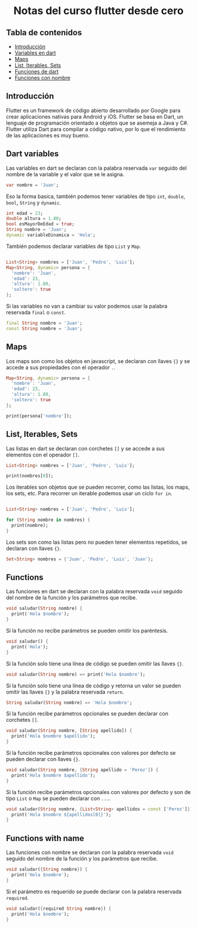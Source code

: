 <h1 align="center">Notas del curso flutter desde cero</h1>

## Tabla de contenidos

- [Introducción](#introducción)
- [Variables en dart](#dart-variables)
- [Maps](#maps)
- [List, Iterables, Sets](#list-iterables-sets)
- [Funciones de dart](#functions)
- [Funciones con nombre](#functions-with-name)

## Introducción

Flutter es un framework de código abierto desarrollado por Google para crear aplicaciones nativas para Android y iOS. Flutter se basa en Dart, un lenguaje de programación orientado a objetos que se asemeja a Java y C#. Flutter utiliza Dart para compilar a código nativo, por lo que el rendimiento de las aplicaciones es muy bueno.

## Dart variables

Las variables en dart se declaran con la palabra reservada `var` seguido del nombre de la variable y el valor que se le asigna.

```dart
var nombre = 'Juan';
```

Eso la forma basica, también podemos tener variables de tipo `int`, `double`, `bool`, `String` y `dynamic`.

```dart
int edad = 23;
double altura = 1.80;
bool esMayorDeEdad = true;
String nombre = 'Juan';
dynamic variableDinamica = 'Hola';
```

También podemos declarar variables de tipo `List` y `Map`.

```dart

List<String> nombres = ['Juan', 'Pedro', 'Luis'];
Map<String, dynamic> persona = {
  'nombre': 'Juan',
  'edad': 23,
  'altura': 1.80,
  'soltero': true
};
```

Si las variables no van a cambiar su valor podemos usar la palabra reservada `final` o `const`.

```dart
final String nombre = 'Juan';
const String nombre = 'Juan';
```

## Maps

Los maps son como los objetos en javascript, se declaran con llaves `{}` y se accede a sus propiedades con el operador `.`.

```dart
Map<String, dynamic> persona = {
  'nombre': 'Juan',
  'edad': 23,
  'altura': 1.80,
  'soltero': true
};

print(persona['nombre']);
```

## List, Iterables, Sets

Las listas en dart se declaran con corchetes `[]` y se accede a sus elementos con el operador `[]`.

```dart
List<String> nombres = ['Juan', 'Pedro', 'Luis'];

print(nombres[0]);
```

Los iterables son objetos que se pueden recorrer, como las listas, los maps, los sets, etc. Para recorrer un iterable podemos usar un ciclo `for in`.

```dart

List<String> nombres = ['Juan', 'Pedro', 'Luis'];

for (String nombre in nombres) {
  print(nombre);
}
```

Los sets son como las listas pero no pueden tener elementos repetidos, se declaran con llaves `{}`.

```dart
Set<String> nombres = {'Juan', 'Pedro', 'Luis', 'Juan'};
```

## Functions

Las funciones en dart se declaran con la palabra reservada `void` seguido del nombre de la función y los parámetros que recibe.

```dart
void saludar(String nombre) {
  print('Hola $nombre');
}
```

Si la función no recibe parámetros se pueden omitir los paréntesis.

```dart
void saludar() {
  print('Hola');
}
```

Si la función solo tiene una línea de código se pueden omitir las llaves `{}`.

```dart
void saludar(String nombre) => print('Hola $nombre');
```

Si la función solo tiene una línea de código y retorna un valor se pueden omitir las llaves `{}` y la palabra reservada `return`.

```dart
String saludar(String nombre) => 'Hola $nombre';
```

Si la función recibe parámetros opcionales se pueden declarar con corchetes `[]`.

```dart
void saludar(String nombre, [String apellido]) {
  print('Hola $nombre $apellido');
}
```

Si la función recibe parámetros opcionales con valores por defecto se pueden declarar con llaves `{}`.

```dart
void saludar(String nombre, {String apellido = 'Perez'}) {
  print('Hola $nombre $apellido');
}
```

Si la función recibe parámetros opcionales con valores por defecto y son de tipo `List` o `Map` se pueden declarar con `...`.

```dart
void saludar(String nombre, {List<String> apellidos = const ['Perez']}) {
  print('Hola $nombre ${apellidos[0]}');
}
```

## Functions with name

Las funciones con nombre se declaran con la palabra reservada `void` seguido del nombre de la función y los parámetros que recibe.

```dart
void saludar({String nombre}) {
  print('Hola $nombre');
}
```

Si el parámetro es requerido se puede declarar con la palabra reservada `required`.

```dart
void saludar({required String nombre}) {
  print('Hola $nombre');
}
```
